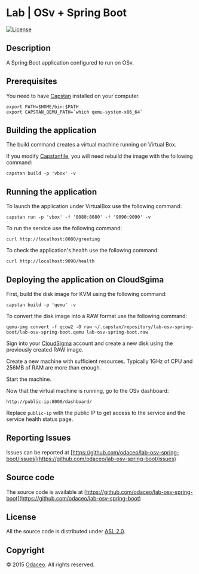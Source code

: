 # Lab | OSv + Spring Boot

[![License](https://img.shields.io/github/license/odaceo/lab-osv-spring-boot.svg)](LICENSE)

## Description

A Spring Boot application configured to run on OSv.

## Prerequisites

You need to have [Capstan](https://github.com/cloudius-systems/capstan)
installed on your computer.

``` shell
export PATH=$HOME/bin:$PATH 
export CAPSTAN_QEMU_PATH=`which qemu-system-x86_64` 
```

## Building the application

The build command creates a virtual machine running on Virtual Box.

If you modify [Capstanfile](Capstanfile), you will need rebuild 
the image with the following command:

``` shell
capstan build -p 'vbox' -v
```

## Running the application

To launch the application under VirtualBox use the following command:

``` shell
capstan run -p 'vbox' -f '8080:8080' -f '9090:9090' -v
```

To run the service use the following command: 

``` shell
curl http://localhost:8080/greeting
```

To check the application's health use the following command:

``` shell
curl http://localhost:9090/health
```

## Deploying the application on CloudSgima

First, build the disk image for KVM using the following command:

``` shell
capstan build -p 'qemu' -v
```

To convert the disk image into a RAW format use the following command: 

``` shell
qemu-img convert -f qcow2 -O raw ~/.capstan/repository/lab-osv-spring-boot/lab-osv-spring-boot.qemu lab-osv-spring-boot.raw
```

Sign into your [CloudSigma](http://cloudsigma.com) account and create a new disk using the previously created RAW image.

Create a new machine with sufficient resources. Typically 1GHz of CPU and 256MB of RAM are more than enough.

Start the machine. 

Now that the virtual machine is running, go to the OSv dashboard: 

```
http://public-ip:8000/dashboard/
```

Replace ``public-ip`` with the public IP to get access to the service and the service health status page.

## Reporting Issues

Issues can be reported at [https://github.com/odaceo/lab-osv-spring-boot/issues](https://github.com/odaceo/lab-osv-spring-boot/issues)

## Source code

The source code is available at [https://github.com/odaceo/lab-osv-spring-boot](https://github.com/odaceo/lab-osv-spring-boot)

## License

All the source code is distributed under [ASL 2.0](LICENSE).

## Copyright

© 2015 [Odaceo](http://odaceo.ch). All rights reserved.